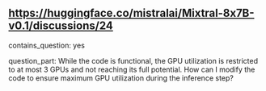 ## https://huggingface.co/mistralai/Mixtral-8x7B-v0.1/discussions/24

contains_question: yes

question_part: While the code is functional, the GPU utilization is restricted to at most 3 GPUs and not reaching its full potential. How can I modify the code to ensure maximum GPU utilization during the inference step?